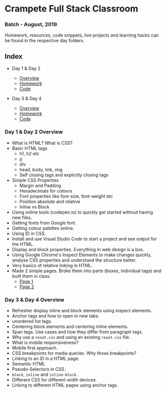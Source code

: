 # Crampete Full Stack Classroom

### Batch - August, 2019

Homework, resources, code snippets, live projects and learning hacks can be found in the respective day folders.

## Index

- Day 1 & Day 2

  - [Overview](#day-1--day-2-overview)
  - [Homework](day_01_n_02/homework.md)
  - [Code](https://github.com/crampete/full_stack_classroom_august_2019/tree/master/day_01_n_02/code_snippets)

- Day 3 & Day 4
  - [Overview](#day-3--day-4-overview)
  - [Homework](day_03_n_04/homework.md)
  - [Code](https://github.com/crampete/full_stack_classroom_august_2019/tree/master/day_03_n_04/code_snippets)

### Day 1 & Day 2 Overview

- What is HTML? What is CSS?
- Basic HTML tags
  - h1, h2 etc
  - p
  - div
  - head, body, link, img
  - Self closing tags and explicitly closing tags
- Simple CSS Properties
  - Margin and Padding
  - Hexadecimals for colours
  - Font properties like font-size, font-weight etc
  - Position absolute and relative
  - Inline vs Block
- Using online tools (codepen.io) to quickly get started without having new files.
- Getting fonts from Google font.
- Getting colour palettes online.
- Using ID in CSS.
- Install and use Visual Studio Code to start a project and see output for the HTML.
- Display and block properties. Everything in web design is a box.
- Using Google Chrome's Inspect Elements to make changes quickly, analyse CSS properties and understand the structure better.
- Very basics of relative linking in HTML.
- Made 2 simple pages. Broke them into parts (boxes, individual tags) and built them in class.
  - [Page 1](https://github.com/crampete/full_stack_classroom_august_2019/tree/master/day_01_n_02/code_snippets/01_simple_text)
  - [Page 2](https://github.com/crampete/full_stack_classroom_august_2019/tree/master/day_01_n_02/code_snippets/02_random_quote)

### Day 3 & Day 4 Overview

- Refresher display inline and block elements using inspect elements.
- Anchor tags and how to open in new tabs.
- unordered list tags.
- Centering block elements and centering inline elements.
- Span tags. Use cases and how they differ from paragraph tags.
- Why use a `reset.css` and using an existing `reset.css` file.
- What is mobile responsiveness?
- Mobile first approach.
- CSS breakpoints for media queries. Why those breakpoints?
- Linking to an ID in a HTML page.
- Semantic HTML
- Pseudo-Selectors in CSS.
- `block`, `inline` and `inline-block`.
- Different CSS for different width devices.
- Linking to different HTML pages using anchor tags.
